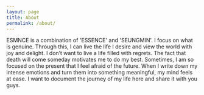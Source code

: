 ```yaml
---
layout: page
title: About
permalink: /about/
---
```


ESMNCE is a combination of 'ESSENCE' and 'SEUNGMIN'. I focus on what is genuine. Through this, I can live the life I desire and view the world with joy and delight. I don’t want to live a life filled with regrets. The fact that death will come someday motivates me to do my best. Sometimes, I am so focused on the present that I feel afraid of the future. When I write down my intense emotions and turn them into something meaningful, my mind feels at ease. I want to document the journey of my life here and share it with you guys.
